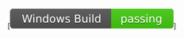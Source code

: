 [![Jenkins Status Badge](https://github.com/jenkinsci/embeddable-build-status-plugin/blob/master/src/doc/config_example_1.svg)]